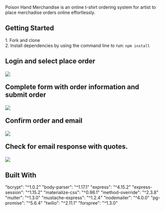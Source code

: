 Poison Hand Merchandise is an online t-shirt ordering system for artist to place merchadise orders online effortlessly.   

<h2> Getting Started </h2>
1. Fork and clone <br>
2. Install dependencies by using the command line to run: <code>npm install</code>

<h2 Using </h2>

Login and select place order 

<img src="http://i.imgur.com/h8Ys3ef.png">


Complete form with order information and submit order

<img src="http://i.imgur.com/JmYRFdo.png">
<br>

Confirm order and email

<img src="http://i.imgur.com/qH4qVPv.png">
<br>

Check for email response with quotes. 

<img src="http://i.imgur.com/UaoZDtJ.png">
<br>

<h2>Built With </h2>
"bcrypt": "^1.0.2"
"body-parser": "^1.17.1"
"express": "^4.15.2"
"express-session": "^1.15.2"
"materialize-css": "^0.98.1"
"method-override": "^2.3.8"
"multer": "^1.3.0"
"mustache-express": "^1.2.4"
"nodemailer": "^4.0.0"
"pg-promise": "^5.6.4"
"twilio": "^2.11.1"
"forspree": "^1.3.0"



